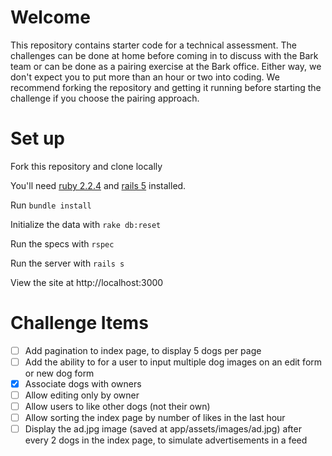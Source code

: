 # Welcome

This repository contains starter code for a technical assessment. The challenges can be done at home before coming in to discuss with the Bark team or can be done as a pairing exercise at the Bark office. Either way, we don't expect you to put more than an hour or two into coding. We recommend forking the repository and getting it running before starting the challenge if you choose the pairing approach.

# Set up

Fork this repository and clone locally

You'll need [ruby 2.2.4](https://rvm.io/rvm/install) and [rails 5](http://guides.rubyonrails.org/getting_started.html#installing-rails) installed.

Run `bundle install`

Initialize the data with `rake db:reset`

Run the specs with `rspec`

Run the server with `rails s`

View the site at http://localhost:3000

# Challenge Items

- [ ] Add pagination to index page, to display 5 dogs per page
- [ ] Add the ability to for a user to input multiple dog images on an edit form or new dog form
- [x] Associate dogs with owners
- [ ] Allow editing only by owner
- [ ] Allow users to like other dogs (not their own)
- [ ] Allow sorting the index page by number of likes in the last hour
- [ ] Display the ad.jpg image (saved at app/assets/images/ad.jpg) after every 2 dogs in the index page, to simulate advertisements in a feed

